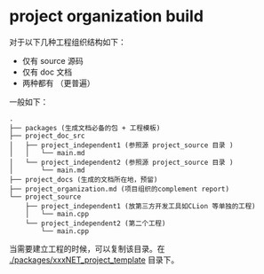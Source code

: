 # project organization build

对于以下几种工程组织结构如下：
- 仅有 source 源码
- 仅有 doc 文档
- 两种都有 （更普遍）

一般如下：

```
.
├── packages (生成文档必备的包 + 工程模板)
├── project_doc_src
│   ├── project_independent1 (参照源 project_source 目录 )
│   │   └── main.md
│   └── project_independent2 (参照源 project_source 目录 )
│       └── main.md
├── project_docs (生成的文档所在地，预留)
├── project_organization.md (项目组织的complement report)
└── project_source
    ├── project_independent1 (放第三方开发工具如CLion 等单独的工程)
    │   └── main.cpp
    └── project_independent2 (第二个工程)
        └── main.cpp
```
当需要建立工程的时候，可以复制该目录。在 [./packages/xxxNET_project_template](../xxxNET_project_template) 目录下。  
